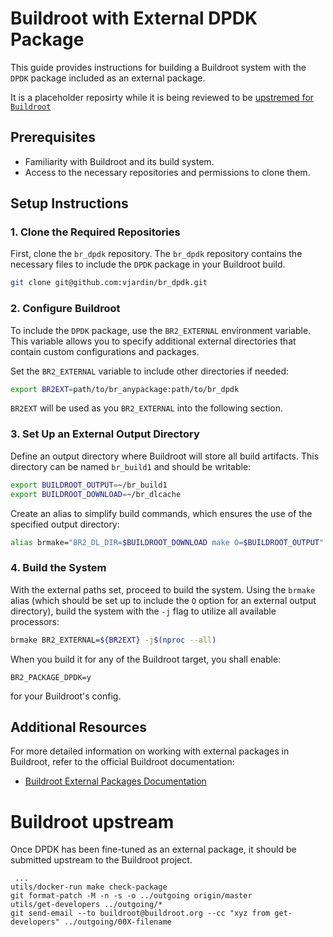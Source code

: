 # Buildroot with External DPDK Package

This guide provides instructions for building a Buildroot system with the `DPDK` package included as an external package.

It is a placeholder reposirty while it is being reviewed to be [upstremed for `Buildroot`](https://patchwork.ozlabs.org/project/buildroot/patch/20240828102106.55640-2-vjardin@free.fr/)

## Prerequisites

- Familiarity with Buildroot and its build system.
- Access to the necessary repositories and permissions to clone them.

## Setup Instructions

### 1. Clone the Required Repositories

First, clone the `br_dpdk` repository. The `br_dpdk` repository contains the
necessary files to include the `DPDK` package in your Buildroot build.

```bash
git clone git@github.com:vjardin/br_dpdk.git
```

### 2. Configure Buildroot

To include the `DPDK` package, use the `BR2_EXTERNAL` environment variable. This variable allows you
to specify additional external directories that contain custom configurations and packages.

Set the `BR2_EXTERNAL` variable to include other directories if needed:

```bash
export BR2EXT=path/to/br_anypackage:path/to/br_dpdk
```

`BR2EXT` will be used as you `BR2_EXTERNAL` into the following section.

### 3. Set Up an External Output Directory

Define an output directory where Buildroot will store all build artifacts. This directory can be named `br_build1` and should
be writable:

```bash
export BUILDROOT_OUTPUT=~/br_build1
export BUILDROOT_DOWNLOAD=~/br_dlcache
```

Create an alias to simplify build commands, which ensures the use of the specified output directory:

```bash
alias brmake="BR2_DL_DIR=$BUILDROOT_DOWNLOAD make O=$BUILDROOT_OUTPUT"
```

### 4. Build the System

With the external paths set, proceed to build the system. Using the `brmake` alias (which
should be set up to include the `O` option for an external output directory), build the
system with the `-j` flag to utilize all available processors:

```bash
brmake BR2_EXTERNAL=${BR2EXT} -j$(nproc --all)
```

When you build it for any of the Buildroot target, you shall enable:
```
BR2_PACKAGE_DPDK=y
```
for your Buildroot's config.

## Additional Resources

For more detailed information on working with external packages in Buildroot, refer to the official Buildroot documentation:

- [Buildroot External Packages Documentation](https://buildroot.org/downloads/manual/manual.html#outside-br-custom)

# Buildroot upstream

Once DPDK has been fine-tuned as an external package, it should be submitted
upstream to the Buildroot project.

```
 ...
utils/docker-run make check-package
git format-patch -M -n -s -o ../outgoing origin/master
utils/get-developers ../outgoing/*
git send-email --to buildroot@buildroot.org --cc "xyz from get-developers" ../outgoing/00X-filename
```
